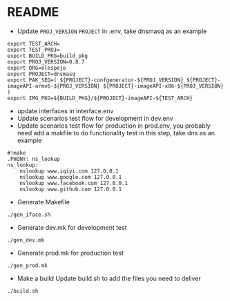 # README
* Update `PROJ_VERSION` `PROJECT`  in .env, take dnsmasq as an example
```
export TEST_ARCH=
export TEST_PROJ=
export BUILD_PKG=build_pkg
export PROJ_VERSION=0.8.7
export ORG=elespejo
export PROJECT=dnsmasq
export PAK_SEQ=( ${PROJECT}-confgenerator-${PROJ_VERSION} ${PROJECT}-imageAPI-armv6-${PROJ_VERSION} ${PROJECT}-imageAPI-x86-${PROJ_VERSION} )
export IMG_PKG=${BUILD_PKG}/${PROJECT}-imageAPI-${TEST_ARCH}

```
* update interfaces in interface.env
* Update scenarios test flow for development in dev.env
* Update scenarios test flow for production in prod.env, you probably need add a makfile to do functionality test in this step, take dns as an example
```
#!make
.PHONY: ns_lookup
ns_lookup: 
	nslookup www.iqiyi.com 127.0.0.1
	nslookup www.google.com 127.0.0.1
	nslookup www.facebook.com 127.0.0.1
	nslookup www.github.com 127.0.0.1
```

* Generate Makefile
```
./gen_iface.sh
```

* Generate dev.mk for development test
```
./gen_dev.mk
```

* Generate prod.mk for production test
```
./gen_prod.mk
```

* Make a build
Update build.sh to add the files you need to deliver
```
./build.sh
```